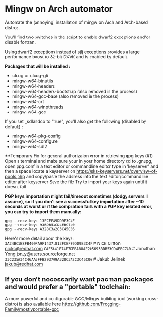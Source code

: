 # Mingw on Arch automator

Automate the (annoying) installation of mingw on Arch and Arch-based distros.

You'll find two switches in the script to enable dwarf2 exceptions and/or disable fortran.

Using dwarf2 exceptions instead of sjlj exceptions provides a large performance boost to 32-bit DXVK and is enabled by default.

**Packages that will be installed :**
- cloog or cloog-git
- mingw-w64-binutils
- mingw-w64-headers
- mingw-w64-headers-bootstrap (also removed in the process)
- mingw-w64-gcc-base (also removed in the process)
- mingw-w64-crt
- mingw-w64-winpthreads
- mingw-w64-gcc

If you set _sdlandco to "true", you'll also get the following (disabled by default) :
- mingw-w64-pkg-config
- mingw-w64-configure
- mingw-w64-sdl2

**Temporary Fix for general authorizaion error in retrieving gpg keys (#1)
Open a terminal and make sure your in your home directory
cd to .gnupg, open gpg.conf in a text editor or commandline editor
type in 'keyserver' and then a space
locate a keyserver on https://sks-keyservers.net/overview-of-pools.php and copy/paste the address into the text editor/commandline editor after keyserver
Save the file
Try to import your keys again until it doesnt fail

**PGP keys importation might fail/timeout sometimes (dodgy servers, I assume), so if you don't see a successful key importation after ~10 seconds at worst or if the compilation fails with a PGP key related error, you can try to import them manually:**
```
gpg --recv-keys 13FCEF89DD9E3C4F
gpg --recv-keys 93BDB53CD4EBC740
gpg --recv-keys A328C3A2C3C45C06
```
Here's more detail about the keys:
`3A24BC1E8FB409FA9F14371813FCEF89DD9E3C4F` # Nick Clifton <nickc@redhat.com>
`CAF5641F74F7DFBA88AE205693BDB53CD4EBC740` # Jonathan Yong <jon_y@users.sourceforge.net>
`33C235A34C46AA3FFB293709A328C3A2C3C45C06` # Jakub Jelinek <jakub@redhat.com>

## If you don't necessarily want pacman packages and would prefer a "portable" toolchain:
A more powerful and configurable GCC/Mingw building tool (working cross-distro) is also available here https://github.com/Frogging-Family/mostlyportable-gcc
